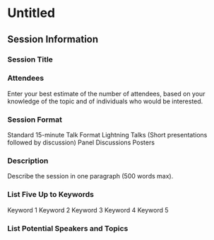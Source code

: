 Untitled
================

## Session Information

### Session Title

### Attendees

Enter your best estimate of the number of attendees, based on your
knowledge of the topic and of individuals who would be interested.

### Session Format

Standard 15-minute Talk Format Lightning Talks (Short presentations
followed by discussion) Panel Discussions Posters

### Description

Describe the session in one paragraph (500 words max).

### List Five Up to Keywords

Keyword 1 Keyword 2 Keyword 3 Keyword 4 Keyword 5

### List Potential Speakers and Topics
